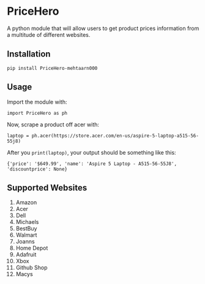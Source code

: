 # PriceHero
A python module that will allow users to get product prices information from a multitude of different websites. 

## Installation
`pip install PriceHero-mehtaarn000`

## Usage
Import the module with:

`import PriceHero as ph`

Now, scrape a product off acer with:

`laptop = ph.acer(https://store.acer.com/en-us/aspire-5-laptop-a515-56-55j8)`

After you `print(laptop)`, your output should be something like this:

`{'price': '$649.99', 'name': 'Aspire 5 Laptop - A515-56-55J8', 'discountprice': None}`

## Supported Websites
1. Amazon
2. Acer
3. Dell
4. Michaels
5. BestBuy
6. Walmart
7. Joanns
8. Home Depot
9. Adafruit
10. Xbox
11. Github Shop
12. Macys
